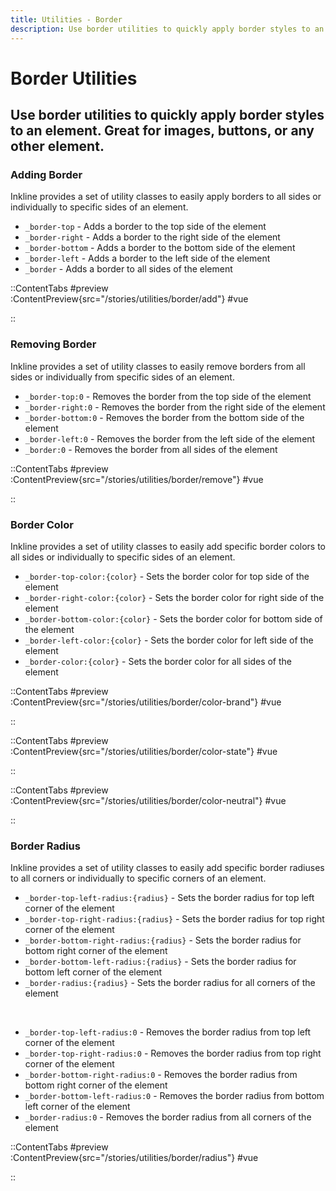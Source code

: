 ```yaml
---
title: Utilities - Border
description: Use border utilities to quickly apply border styles to an element. Great for images, buttons, or any other element. 
---
```


# Border Utilities
## Use border utilities to quickly apply border styles to an element. Great for images, buttons, or any other element.

### Adding Border
Inkline provides a set of utility classes to easily apply borders to all sides or individually to specific sides of an element.

- `_border-top` - Adds a border to the top side of the element
- `_border-right` - Adds a border to the right side of the element
- `_border-bottom` - Adds a border to the bottom side of the element
- `_border-left` - Adds a border to the left side of the element
- `_border` - Adds a border to all sides of the element

::ContentTabs
#preview
:ContentPreview{src="/stories/utilities/border/add"}
#vue
<!-- Autodocs{src="@inkline/inkline/stories/utilities/border/add.raw.vue" lang="vue"} -->
::


### Removing Border
Inkline provides a set of utility classes to easily remove borders from all sides or individually from specific sides of an element.

- `_border-top:0` - Removes the border from the top side of the element
- `_border-right:0` - Removes the border from the right side of the element
- `_border-bottom:0` - Removes the border from the bottom side of the element
- `_border-left:0` - Removes the border from the left side of the element
- `_border:0` - Removes the border from all sides of the element

::ContentTabs
#preview
:ContentPreview{src="/stories/utilities/border/remove"}
#vue
<!-- Autodocs{src="@inkline/inkline/stories/utilities/border/remove.raw.vue" lang="vue"} -->
::


### Border Color
Inkline provides a set of utility classes to easily add specific border colors to all sides or individually to specific sides of an element.

- `_border-top-color:{color}` - Sets the border color for top side of the element
- `_border-right-color:{color}` - Sets the border color for right side of the element
- `_border-bottom-color:{color}` - Sets the border color for bottom side of the element
- `_border-left-color:{color}` - Sets the border color for left side of the element
- `_border-color:{color}` - Sets the border color for all sides of the element

::ContentTabs
#preview
:ContentPreview{src="/stories/utilities/border/color-brand"}
#vue
<!-- Autodocs{src="@inkline/inkline/stories/utilities/border/color-brand.raw.vue" lang="vue"} -->
::

::ContentTabs
#preview
:ContentPreview{src="/stories/utilities/border/color-state"}
#vue
<!-- Autodocs{src="@inkline/inkline/stories/utilities/border/color-state.raw.vue" lang="vue"} -->
::

::ContentTabs
#preview
:ContentPreview{src="/stories/utilities/border/color-neutral"}
#vue
<!-- Autodocs{src="@inkline/inkline/stories/utilities/border/color-neutral.raw.vue" lang="vue"} -->
::

### Border Radius
Inkline provides a set of utility classes to easily add specific border radiuses to all corners or individually to specific corners of an element.

- `_border-top-left-radius:{radius}` - Sets the border radius for top left corner of the element
- `_border-top-right-radius:{radius}` - Sets the border radius for top right corner of the element
- `_border-bottom-right-radius:{radius}` - Sets the border radius for bottom right corner of the element
- `_border-bottom-left-radius:{radius}` - Sets the border radius for bottom left corner of the element
- `_border-radius:{radius}` - Sets the border radius for all corners of the element

<br/>

- `_border-top-left-radius:0` - Removes the border radius from top left corner of the element
- `_border-top-right-radius:0` - Removes the border radius from top right corner of the element
- `_border-bottom-right-radius:0` - Removes the border radius from bottom right corner of the element
- `_border-bottom-left-radius:0` - Removes the border radius from bottom left corner of the element
- `_border-radius:0` - Removes the border radius from all corners of the element

::ContentTabs
#preview
:ContentPreview{src="/stories/utilities/border/radius"}
#vue
<!-- Autodocs{src="@inkline/inkline/stories/utilities/border/radius.raw.vue" lang="vue"} -->
::
